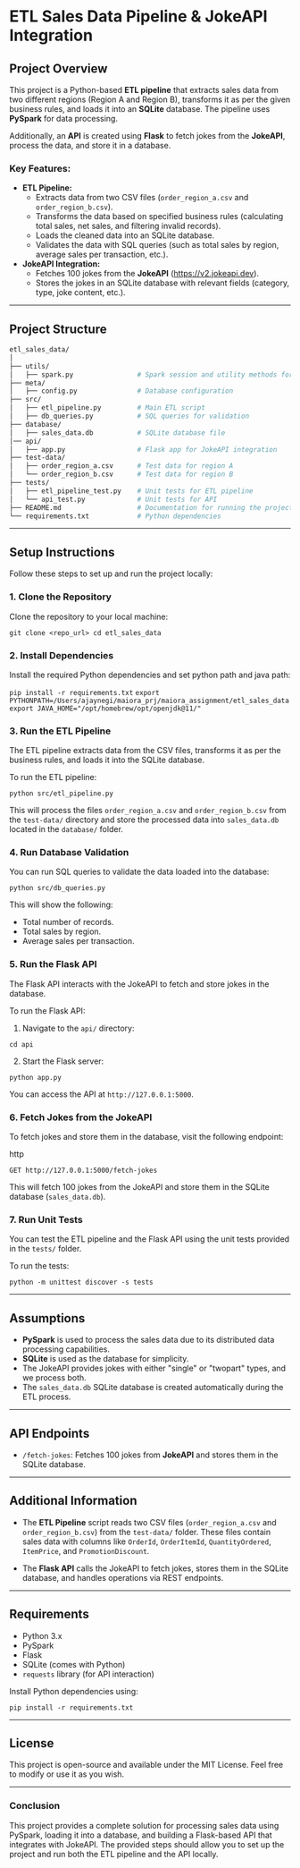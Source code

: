 **ETL Sales Data Pipeline & JokeAPI Integration**
=================================================

**Project Overview**
--------------------

This project is a Python-based **ETL pipeline** that extracts sales data from two different regions (Region A and Region B), transforms it as per the given business rules, and loads it into an **SQLite** database. The pipeline uses **PySpark** for data processing.

Additionally, an **API** is created using **Flask** to fetch jokes from the **JokeAPI**, process the data, and store it in a database.

### **Key Features:**

-   **ETL Pipeline:**
    -   Extracts data from two CSV files (`order_region_a.csv` and `order_region_b.csv`).
    -   Transforms the data based on specified business rules (calculating total sales, net sales, and filtering invalid records).
    -   Loads the cleaned data into an SQLite database.
    -   Validates the data with SQL queries (such as total sales by region, average sales per transaction, etc.).
-   **JokeAPI Integration:**
    -   Fetches 100 jokes from the **JokeAPI** (https://v2.jokeapi.dev).
    -   Stores the jokes in an SQLite database with relevant fields (category, type, joke content, etc.).

* * * * *

**Project Structure**
---------------------


```bash
etl_sales_data/
│
├── utils/
│   ├── spark.py                # Spark session and utility methods for data I/O
├── meta/
│   ├── config.py               # Database configuration
├── src/
│   ├── etl_pipeline.py         # Main ETL script
│   ├── db_queries.py           # SQL queries for validation
├── database/
│   ├── sales_data.db           # SQLite database file
│── api/
│   ├── app.py                  # Flask app for JokeAPI integration
├── test-data/
│   ├── order_region_a.csv      # Test data for region A
│   └── order_region_b.csv      # Test data for region B
├── tests/
│   ├── etl_pipeline_test.py    # Unit tests for ETL pipeline
│   └── api_test.py             # Unit tests for API
├── README.md                   # Documentation for running the project
└── requirements.txt            # Python dependencies
```
* * * * *

**Setup Instructions**
----------------------

Follow these steps to set up and run the project locally:

### **1\. Clone the Repository**

Clone the repository to your local machine:


`git clone <repo_url>
cd etl_sales_data`

### **2\. Install Dependencies**

Install the required Python dependencies and set python path and java path:

`pip install -r requirements.txt`
`export PYTHONPATH=/Users/ajaynegi/maiora_prj/maiora_assignment/etl_sales_data`
`export JAVA_HOME="/opt/homebrew/opt/openjdk@11/"`

### **3\. Run the ETL Pipeline**

The ETL pipeline extracts data from the CSV files, transforms it as per the business rules, and loads it into the SQLite database.

To run the ETL pipeline:

`python src/etl_pipeline.py`

This will process the files `order_region_a.csv` and `order_region_b.csv` from the `test-data/` directory and store the processed data into `sales_data.db` located in the `database/` folder.

### **4\. Run Database Validation**

You can run SQL queries to validate the data loaded into the database:

`python src/db_queries.py`

This will show the following:

-   Total number of records.
-   Total sales by region.
-   Average sales per transaction.

### **5\. Run the Flask API**

The Flask API interacts with the JokeAPI to fetch and store jokes in the database.

To run the Flask API:

1.  Navigate to the `api/` directory:

`cd api`

2.  Start the Flask server:

`python app.py`

You can access the API at `http://127.0.0.1:5000`.

### **6\. Fetch Jokes from the JokeAPI**

To fetch jokes and store them in the database, visit the following endpoint:

http


`GET http://127.0.0.1:5000/fetch-jokes`

This will fetch 100 jokes from the JokeAPI and store them in the SQLite database (`sales_data.db`).

### **7\. Run Unit Tests**

You can test the ETL pipeline and the Flask API using the unit tests provided in the `tests/` folder.

To run the tests:



`python -m unittest discover -s tests`

* * * * *

**Assumptions**
---------------

-   **PySpark** is used to process the sales data due to its distributed data processing capabilities.
-   **SQLite** is used as the database for simplicity.
-   The JokeAPI provides jokes with either "single" or "twopart" types, and we process both.
-   The `sales_data.db` SQLite database is created automatically during the ETL process.

* * * * *

**API Endpoints**
-----------------

-   `/fetch-jokes`: Fetches 100 jokes from **JokeAPI** and stores them in the SQLite database.

* * * * *

**Additional Information**
--------------------------

-   The **ETL Pipeline** script reads two CSV files (`order_region_a.csv` and `order_region_b.csv`) from the `test-data/` folder. These files contain sales data with columns like `OrderId`, `OrderItemId`, `QuantityOrdered`, `ItemPrice`, and `PromotionDiscount`.

-   The **Flask API** calls the JokeAPI to fetch jokes, stores them in the SQLite database, and handles operations via REST endpoints.

* * * * *

**Requirements**
----------------

-   Python 3.x
-   PySpark
-   Flask
-   SQLite (comes with Python)
-   `requests` library (for API interaction)

Install Python dependencies using:



`pip install -r requirements.txt`

* * * * *

**License**
-----------

This project is open-source and available under the MIT License. Feel free to modify or use it as you wish.

* * * * *

### **Conclusion**

This project provides a complete solution for processing sales data using PySpark, loading it into a database, and building a Flask-based API that integrates with JokeAPI. The provided steps should allow you to set up the project and run both the ETL pipeline and the API locally.